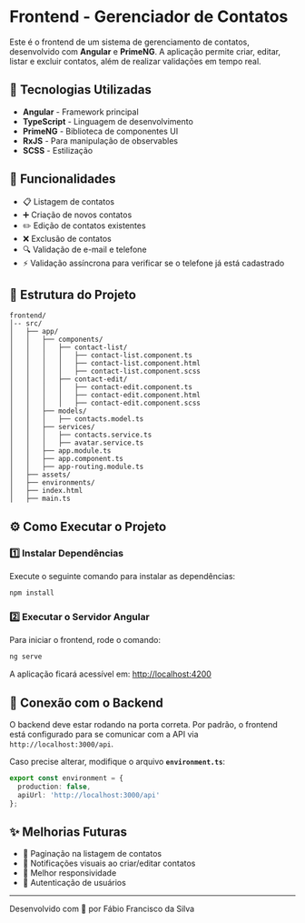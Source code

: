# Frontend - Gerenciador de Contatos

Este é o frontend de um sistema de gerenciamento de contatos, desenvolvido com **Angular** e **PrimeNG**. A aplicação permite criar, editar, listar e excluir contatos, além de realizar validações em tempo real.

## 📌 Tecnologias Utilizadas

- **Angular** - Framework principal
- **TypeScript** - Linguagem de desenvolvimento
- **PrimeNG** - Biblioteca de componentes UI
- **RxJS** - Para manipulação de observables
- **SCSS** - Estilização

## 🚀 Funcionalidades

- 📋 Listagem de contatos
- ➕ Criação de novos contatos
- ✏️ Edição de contatos existentes
- ❌ Exclusão de contatos
- 🔍 Validação de e-mail e telefone
- ⚡ Validação assíncrona para verificar se o telefone já está cadastrado

## 📂 Estrutura do Projeto

```
frontend/
│-- src/
│   ├── app/
│   │   ├── components/
│   │   │   ├── contact-list/
│   │   │   │   ├── contact-list.component.ts
│   │   │   │   ├── contact-list.component.html
│   │   │   │   ├── contact-list.component.scss
│   │   │   ├── contact-edit/
│   │   │   │   ├── contact-edit.component.ts
│   │   │   │   ├── contact-edit.component.html
│   │   │   │   ├── contact-edit.component.scss
│   │   ├── models/
│   │   │   ├── contacts.model.ts
│   │   ├── services/
│   │   │   ├── contacts.service.ts
│   │   │   ├── avatar.service.ts
│   │   ├── app.module.ts
│   │   ├── app.component.ts
│   │   ├── app-routing.module.ts
│   ├── assets/
│   ├── environments/
│   ├── index.html
│   ├── main.ts
```

## ⚙️ Como Executar o Projeto

### 1️⃣ Instalar Dependências

Execute o seguinte comando para instalar as dependências:

```sh
npm install
```

### 2️⃣ Executar o Servidor Angular

Para iniciar o frontend, rode o comando:

```sh
ng serve
```

A aplicação ficará acessível em: [http://localhost:4200](http://localhost:4200)

## 🔗 Conexão com o Backend

O backend deve estar rodando na porta correta. Por padrão, o frontend está configurado para se comunicar com a API via `http://localhost:3000/api`.

Caso precise alterar, modifique o arquivo **`environment.ts`**:

```typescript
export const environment = {
  production: false,
  apiUrl: 'http://localhost:3000/api'
};
```

## ✨ Melhorias Futuras

- 🔄 Paginação na listagem de contatos
- 🔔 Notificações visuais ao criar/editar contatos
- 📱 Melhor responsividade
- 🔐 Autenticação de usuários

---

Desenvolvido com 💙 por Fábio Francisco da Silva

